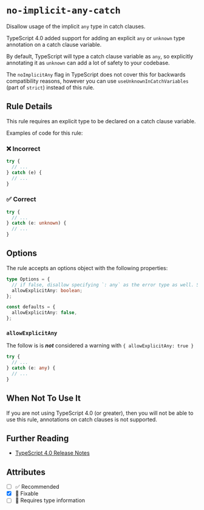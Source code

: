 # `no-implicit-any-catch`

Disallow usage of the implicit `any` type in catch clauses.

TypeScript 4.0 added support for adding an explicit `any` or `unknown` type annotation on a catch clause variable.

By default, TypeScript will type a catch clause variable as `any`, so explicitly annotating it as `unknown` can add a lot of safety to your codebase.

The `noImplicitAny` flag in TypeScript does not cover this for backwards compatibility reasons, however you can use `useUnknownInCatchVariables` (part of `strict`) instead of this rule.

## Rule Details

This rule requires an explicit type to be declared on a catch clause variable.

Examples of code for this rule:

<!--tabs-->

### ❌ Incorrect

```ts
try {
  // ...
} catch (e) {
  // ...
}
```

### ✅ Correct

<!-- TODO: prettier currently removes the type annotations, re-enable this once prettier is updated -->
<!-- prettier-ignore-start -->

```ts
try {
  // ...
} catch (e: unknown) {
  // ...
}
```

<!-- prettier-ignore-end -->

## Options

The rule accepts an options object with the following properties:

```ts
type Options = {
  // if false, disallow specifying `: any` as the error type as well. See also `no-explicit-any`
  allowExplicitAny: boolean;
};

const defaults = {
  allowExplicitAny: false,
};
```

### `allowExplicitAny`

The follow is is **_not_** considered a warning with `{ allowExplicitAny: true }`

<!-- TODO: prettier currently removes the type annotations, re-enable this once prettier is updated -->
<!-- prettier-ignore-start -->

```ts
try {
  // ...
} catch (e: any) {
  // ...
}
```

<!-- prettier-ignore-end -->

## When Not To Use It

If you are not using TypeScript 4.0 (or greater), then you will not be able to use this rule, annotations on catch clauses is not supported.

## Further Reading

- [TypeScript 4.0 Release Notes](https://devblogs.microsoft.com/typescript/announcing-typescript-4-0/#unknown-on-catch)

## Attributes

- [ ] ✅ Recommended
- [x] 🔧 Fixable
- [ ] 💭 Requires type information
